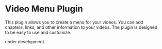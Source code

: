 # Video Menu Plugin

This plugin allows you to create a menu for your videos. You can add chapters, links, and other information to your videos. The plugin is designed to be easy to use and customize.

under development...